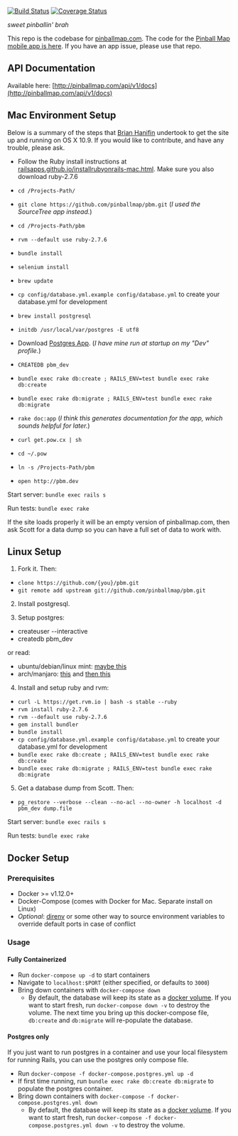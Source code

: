 [![Build Status](https://app.travis-ci.com/pinballmap/pbm.svg?branch=master)](https://app.travis-ci.com/pinballmap/pbm)
[![Coverage Status](https://coveralls.io/repos/scottwainstock/pbm/badge.png)](https://coveralls.io/r/scottwainstock/pbm)

*sweet pinballin' brah*

This repo is the codebase for [pinballmap.com](https://pinballmap.com). The code for the [Pinball Map mobile app is here](https://github.com/pinballmap/pbm-react). If you have an app issue, please use that repo.


## API Documentation

Available here: [http://pinballmap.com/api/v1/docs](http://pinballmap.com/api/v1/docs)

## Mac Environment Setup
Below is a summary of the steps that [Brian Hanifin](https://github.com/brianhanifin) undertook to get the site up and running on OS X 10.9. If you would like to contribute, and have any trouble, please ask.

* Follow the Ruby install instructions at [railsapps.github.io/installrubyonrails-mac.html](http://railsapps.github.io/installrubyonrails-mac.html). Make sure you also download ruby-2.7.6
* `cd /Projects-Path/`
* `git clone https://github.com/pinballmap/pbm.git` (*I used the SourceTree app instead.*)
* `cd /Projects-Path/pbm`
* `rvm --default use ruby-2.7.6`
* `bundle install`
* `selenium install`
* `brew update`
* `cp config/database.yml.example config/database.yml` to create your database.yml for development

* `brew install postgresql`
* `initdb /usr/local/var/postgres -E utf8`
* Download [Postgres App](http://postgresapp.com/). (*I have mine run at startup on my "Dev" profile.*)
* `CREATEDB pbm_dev`
* `bundle exec rake db:create ; RAILS_ENV=test bundle exec rake db:create`
* `bundle exec rake db:migrate ; RAILS_ENV=test bundle exec rake db:migrate`
* `rake doc:app`  (*I think this generates documentation for the app, which sounds helpful for later.*)
* `curl get.pow.cx | sh`
* `cd ~/.pow`
* `ln -s /Projects-Path/pbm`
* `open http://pbm.dev`

Start server: `bundle exec rails s`

Run tests: `bundle exec rake`

If the site loads properly it will be an empty version of pinballmap.com, then ask Scott for a data dump so you can have a full set of data to work with.

## Linux Setup

1. Fork it. Then:

* `clone https://github.com/{you}/pbm.git`
* `git remote add upstream git://github.com/pinballmap/pbm.git`

2. Install postgresql.

3. Setup postgres:

* createuser --interactive
* createdb pbm_dev

or read:

* ubuntu/debian/linux mint: [maybe this](https://www.codeproject.com/Articles/898303/Installing-and-Configuring-PostgreSQL-on-Linux-Min)
* arch/manjaro: [this](http://rmaicle.github.io/posts/b1n4mAMm9P34wNR) and [then this](https://wiki.archlinux.org/index.php/PostgreSQL)

4. Install and setup ruby and rvm:

* `curl -L https://get.rvm.io | bash -s stable --ruby`
* `rvm install ruby-2.7.6`
* `rvm --default use ruby-2.7.6`
* `gem install bundler`
* `bundle install`
* `cp config/database.yml.example config/database.yml` to create your database.yml for development
* `bundle exec rake db:create ; RAILS_ENV=test bundle exec rake db:create`
* `bundle exec rake db:migrate ; RAILS_ENV=test bundle exec rake db:migrate`

5. Get a database dump from Scott. Then:
* `pg_restore --verbose --clean --no-acl --no-owner -h localhost -d pbm_dev dump.file`

Start server: `bundle exec rails s`

Run tests: `bundle exec rake`


## Docker Setup
### Prerequisites
* Docker >= v1.12.0+
* Docker-Compose (comes with Docker for Mac. Separate install on Linux)
* _Optional_: [direnv](http://direnv.net/) or some other way to source environment variables to override default ports in case of conflict

### Usage
#### Fully Containerized
* Run `docker-compose up -d` to start containers
* Navigate to `localhost:$PORT` (either specified, or defaults to `3000`)
* Bring down containers with `docker-compose down`
  * By default, the database will keep its state as a [docker volume](https://docs.docker.com/storage/volumes/). If you want to start fresh, run `docker-compose down -v` to destroy the volume. The next time you bring up this docker-compose file, `db:create` and `db:migrate` will re-populate the database.

#### Postgres only
If you just want to run postgres in a container and use your local filesystem for running Rails, you can use the postgres only compose file.
* Run `docker-compose -f docker-compose.postgres.yml up -d`
* If first time running, run `bundle exec rake db:create db:migrate` to populate the postgres container.
* Bring down containers with `docker-compose -f docker-compose.postgres.yml down`
  * By default, the database will keep its state as a [docker volume](https://docs.docker.com/storage/volumes/). If you want to start fresh, run `docker-compose -f docker-compose.postgres.yml down -v` to destroy the volume.
